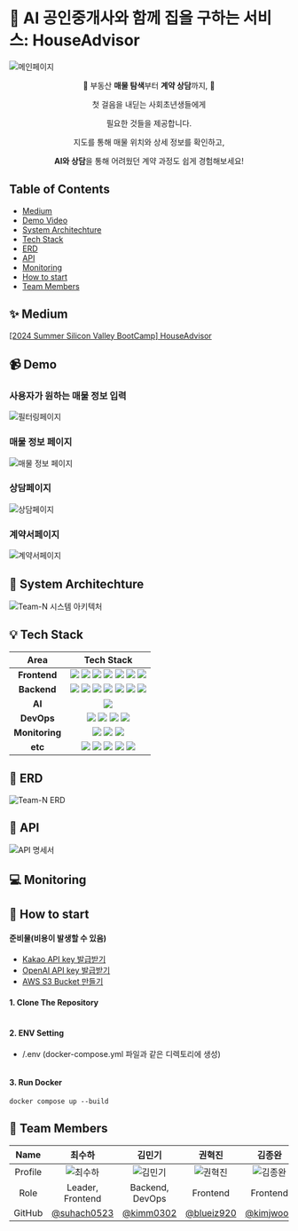 # 📌 AI 공인중개사와 함께 집을 구하는 서비스: HouseAdvisor
![메인페이지](https://github.com/user-attachments/assets/6152a9cb-8dbf-41db-afa0-bbc561dee7e7)
<div align="center">
  
🏡 부동산 **매물 탐색**부터 **계약 상담**까지, 🏡

첫 걸음을 내딛는 사회초년생들에게

필요한 것들을 제공합니다.

지도를 통해 매물 위치와 상세 정보를 확인하고,

**AI와 상담**을 통해 어려웠던 계약 과정도 쉽게 경험해보세요!

</div>

## Table of Contents
* [Medium](#-medium)
* [Demo Video](#-demo-video)
* [System Architechture](#-system-architechture)
* [Tech Stack](#-tech-stack)
* [ERD](#-erd)
* [API](#-api)
* [Monitoring](#-monitoring)
* [How to start](#-how-to-start)
* [Team Members](#-team-members)

## ✨ Medium
[[2024 Summer Silicon Valley BootCamp] HouseAdvisor](https://medium.com/@suhach0523/2024-summer-silicon-valley-bootcamp-houseadvisor-00f281c60bad)

## 📹 Demo
### 사용자가 원하는 매물 정보 입력
![필터링페이지](https://github.com/user-attachments/assets/728fe363-9412-47e9-8b01-1d6df5699604)
### 매물 정보 페이지
![매물 정보 페이지](https://github.com/user-attachments/assets/b9590338-e559-4ae6-a92b-c1a6907ab724)
### 상담페이지
![상담페이지](https://github.com/user-attachments/assets/2f088cd6-a7d3-4175-9d47-91fb72d4deef)
### 계약서페이지
![계약서페이지](https://github.com/user-attachments/assets/110ea3bf-a96d-4310-8c1e-892ea192c482)

## 🐋 System Architechture
![Team-N 시스템 아키텍처](https://github.com/user-attachments/assets/4951fa02-57f0-4200-b216-1e42ee3c2528)

## 💡 Tech Stack
|Area|Tech Stack|
|:---:|:---:|
|<b>Frontend</b>|<img src="https://img.shields.io/badge/react-61DAFB?style=for-the-badge&logo=react&logoColor=black"> <img src="https://img.shields.io/badge/typescript-%23007ACC.svg?style=for-the-badge&logo=typescript&logoColor=white"> <img src="https://img.shields.io/badge/vite-%23646CFF.svg?style=for-the-badge&logo=vite&logoColor=white"> <img src="https://img.shields.io/badge/Tailwind CSS-06B6D4?style=for-the-badge&logo=Tailwind CSS&logoColor=white"> <img src="https://img.shields.io/badge/ESLint-4B32C3?style=for-the-badge&logo=ESLint&logoColor=white"> <img src="https://img.shields.io/badge/Prettier-FFCC00?style=for-the-badge&logo=prettier&logoColor=white"> <img src="https://img.shields.io/badge/axios-5A29E4?style=for-the-badge&logo=axios&logoColor=white">|
|<b>Backend</b>|<img src="https://img.shields.io/badge/django-%23092E20.svg?style=for-the-badge&logo=django&logoColor=white"> <img src="https://img.shields.io/badge/DJANGO-REST-ff1709?style=for-the-badge&logo=django&logoColor=white&color=ff1709&labelColor=gray"> <img src="https://img.shields.io/badge/mysql-4479A1?style=for-the-badge&logo=mysql&logoColor=white"> <img src="https://img.shields.io/badge/Amazon%20S3-569A31?style=for-the-badge&logo=Amazon%20S3&logoColor=white"> <img src="https://img.shields.io/badge/amazon%20rds-527FFF?style=for-the-badge&logo=amazonrds&logoColor=white"> <img src="https://img.shields.io/badge/Rabbitmq-FF6600?style=for-the-badge&logo=rabbitmq&logoColor=white"> <img src="https://img.shields.io/badge/celery-%23a9cc54.svg?style=for-the-badge&logo=celery&logoColor=ddf4a4">|
|<b>AI</b>|<img src="https://img.shields.io/badge/openai-412991?style=for-the-badge&logo=openai&logoColor=white">|
|<b>DevOps</b>|<img src="https://img.shields.io/badge/docker-2496ED?style=for-the-badge&logo=docker&logoColor=white"> <img src="https://img.shields.io/badge/nginx-%23009639.svg?style=for-the-badge&logo=nginx&logoColor=white"> <img src="https://img.shields.io/badge/amazon%20ec2-FF9900?style=for-the-badge&logo=amazonec2&logoColor=white"> <img src="https://img.shields.io/badge/jenkins-D24939?style=for-the-badge&logo=jenkins&logoColor=white">|
|<b>Monitoring</b>|<img src="https://img.shields.io/badge/Prometheus-E6522C?style=for-the-badge&logo=Prometheus&logoColor=white"> <img src="https://img.shields.io/badge/grafana-%23F46800.svg?style=for-the-badge&logo=grafana&logoColor=white"> <img src="https://img.shields.io/badge/elastic stack-005571?style=for-the-badge&logo=elasticstack&logoColor=white">
|<b>etc</b>|<img src="https://img.shields.io/badge/github-181717?style=for-the-badge&logo=github&logoColor=white"> <img src="https://img.shields.io/badge/Slack-4A154B?style=for-the-badge&logo=slack&logoColor=white"> <img src="https://img.shields.io/badge/Notion-000000?style=for-the-badge&logo=notion&logoColor=white"> <img src="https://img.shields.io/badge/-Swagger-%23Clojure?style=for-the-badge&logo=swagger&logoColor=white"> <img src="https://img.shields.io/badge/figma-%23F24E1E.svg?style=for-the-badge&logo=figma&logoColor=white">

## 💾 ERD
![Team-N ERD](https://github.com/user-attachments/assets/665c888c-9548-4f2d-ad32-149c5d7effa7)

## 🔑 API
![API 명세서](https://github.com/user-attachments/assets/02a94f7a-1b24-4160-8aa6-7d96c48bd20f)

## 💻 Monitoring

## 🚀 How to start
#### 준비물(비용이 발생할 수 있음)
* [Kakao API key 발급받기](https://developers.kakao.com/)
* [OpenAI API key 발급받기](https://platform.openai.com/)
* [AWS S3 Bucket 만들기](https://aws.amazon.com/ko/s3/getting-started/)
#### 1. Clone The Repository
```

```
#### 2. ENV Setting
* /.env (docker-compose.yml 파일과 같은 디렉토리에 생성)
```

```
#### 3. Run Docker
```
docker compose up --build
```

## 👥 Team Members
|Name|최수하|김민기|권혁진|김종완|김민균|문재준|송수민|
|:---:|:---:|:---:|:---:|:---:|:---:|:---:|:---:|
|Profile|![최수하](https://github.com/suhach0523.png)|![김민기](https://github.com/kimm0302.png)|![권혁진](https://github.com/blueiz920.png)|![김종완](https://github.com/kimjwooo.png)|![김민균](https://github.com/dirak4545.png)|![문재준](https://github.com/jjjjjoon.png)|![송수민](https://github.com/LilyS222.png)|
|Role|Leader, Frontend|Backend, DevOps|Frontend|Frontend|Backend|Backend|Backend|
|GitHub|[@suhach0523](https://github.com/suhach0523)|[@kimm0302](https://github.com/kimm0302)|[@blueiz920](https://github.com/blueiz920)|[@kimjwooo](https://github.com/kimjwooo)|[@dirak4545](https://github.com/dirak4545)|[@jjjjjoon](https://github.com/jjjjjoon)|[@LilyS222](https://github.com/LilyS22)
